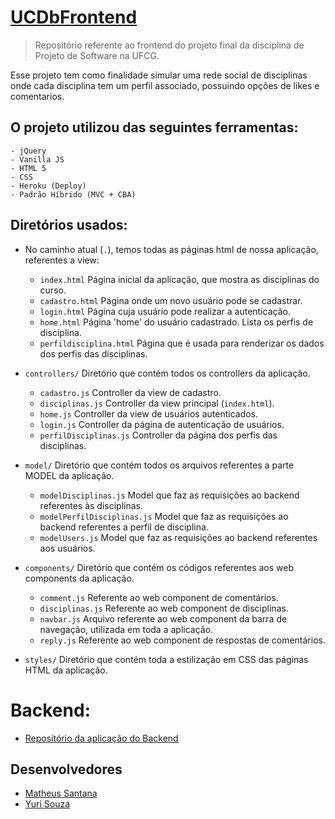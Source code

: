 # [UCDbFrontend](http://ucdbfront.herokuapp.com/)
> Repositório referente ao frontend do projeto final da disciplina de Projeto de Software na UFCG.

Esse projeto tem como finalidade simular uma rede social de disciplinas onde cada disciplina tem um perfil associado, possuindo opções de likes e comentarios.

## O projeto utilizou das seguintes ferramentas:
    - jQuery
    - Vanilla JS
    - HTML 5
    - CSS
    - Heroku (Deploy)
    - Padrão Híbrido (MVC + CBA)

## Diretórios usados:
- No caminho atual (`.`), temos todas as páginas html de nossa aplicação, referentes a view:
    - `index.html` Página inicial da aplicação, que mostra as disciplinas do curso.
    - `cadastro.html` Página onde um novo usuário pode se cadastrar.
    - `login.html` Página cuja usuário pode realizar a autenticação.
    - `home.html` Página 'home' do usuário cadastrado. Lista os perfis de disciplina.
    - `perfildisciplina.html` Página que é usada para renderizar os dados dos perfis das disciplinas.

- `controllers/` Diretório que contém todos os controllers da aplicação.
    - `cadastro.js` Controller da view de cadastro.
    - `disciplinas.js` Controller da view principal (`index.html`).
    - `home.js` Controller da view de usuários autenticados.
    - `login.js` Controller da página de autenticação de usuários.
    - `perfilDisciplinas.js` Controller da página dos perfis das disciplinas.

- `model/` Diretório que contém todos os arquivos referentes a parte MODEL da aplicação.
    - `modelDisciplinas.js` Model que faz as requisições ao backend referentes às disciplinas.
    - `modelPerfilDisciplinas.js` Model que faz as requisições ao backend referentes a perfil de disciplina.
    - `modelUsers.js` Model que faz as requisições ao backend referentes aos usuários.

- `components/` Diretório que contém os códigos referentes aos web components da aplicação.
    - `comment.js` Referente ao web component de comentários.
    - `disciplinas.js` Referente ao web component de disciplinas.
    - `navbar.js` Arquivo referente ao web component da barra de navegação, utilizada em toda a aplicação.
    - `reply.js` Referente ao web component de respostas de comentários. 

- `styles/` Diretório que contém toda a estilização em CSS das páginas HTML da aplicação.

# Backend:
- [Repositório da aplicação do Backend](https://github.com/yuri-s-s/UCDbBackend-pSoft)

## Desenvolvedores
- [Matheus Santana](https://github.com/mathsantana)
- [Yuri Souza](https://github.com/yuri-s-s)

